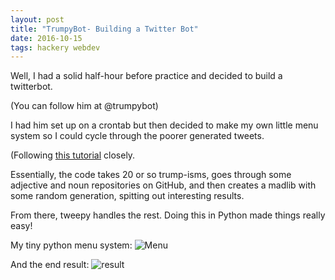 ```yaml
---
layout: post
title: "TrumpyBot- Building a Twitter Bot"
date: 2016-10-15
tags: hackery webdev
---
```


Well, I had a solid half-hour before practice and decided to build a twitterbot.

(You can follow him at @trumpybot)

I had him set up on a crontab but then decided to make my own little menu system so I could cycle through the poorer generated tweets.

(Following [this tutorial](http://jitp.commons.gc.cuny.edu/make-a-twitter-bot-in-python-iterative-code-examples/) closely.

Essentially, the code takes 20 or so trump-isms, goes through some adjective and noun repositories on GitHub, and then creates a madlib with some random generation, spitting out interesting results.

From there, tweepy handles the rest. Doing this in Python made things really easy!

My tiny python menu system:
![Menu]({{site.url}}/assets/images/posts/2016-10-15-trump/menu.png)

And the end result:
![result]({{site.url}}/assets/images/posts/2016-10-15-trump/result.png)